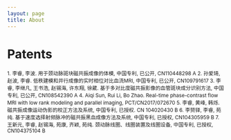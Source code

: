 ```yaml
---
layout: page
title: About
---
```



# Patents
<small>
	1.	李睿, 李波. 用于颈动脉斑块磁共振成像的体模, 中国专利, 已公开, CN110448298 A  
	2.	孙爱琦, 赵波, 李睿. 低秩建模和并行成像的实时相位对比血流MRI, 中国专利, 已公开, CN109791617  
	3.	李睿, 李继凡, 王书浩, 赵锡海, 许东翔, 徐葳. 基于多对比度磁共振影像的血管斑块成分识别方法, 中国专利, 已公开, CN108542390 A  
	4.	Aiqi Sun, Rui Li, Bo Zhao. Real-time phase-contrast flow MRI with low rank modeling and parallel imaging, PCT/CN2017/072670  
	5.	李睿, 黄峰, 韩烁. 磁共振成像运动伪影的校正方法及系统, 中国专利, 已授权. CN 104020430 B  
	6.	李赟铎, 李睿, 苑纯. 基于速度选择射频脉冲的磁共振黑血成像方法及系统, 中国专利, 已授权, CN104305959 B  
	7.	王新元, 李睿, 赵锡海, 苑康, 齐颖, 苑纯. 颈动脉线圈、线圈装置及线圈设备, 中国专利, 已授权, CN104375104 B  
</small>